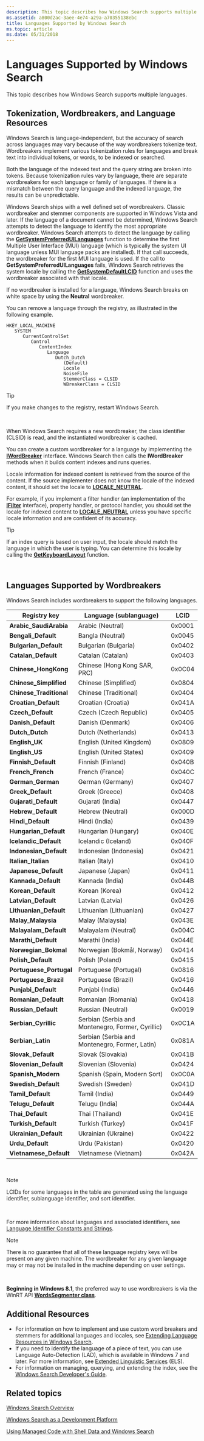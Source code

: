 ```yaml
---
description: This topic describes how Windows Search supports multiple languages.
ms.assetid: a800d2ac-3aee-4e74-a29a-a70355138ebc
title: Languages Supported by Windows Search
ms.topic: article
ms.date: 05/31/2018
---
```


# Languages Supported by Windows Search

This topic describes how Windows Search supports multiple languages.

## Tokenization, Wordbreakers, and Language Resources

Windows Search is language-independent, but the accuracy of search across languages may vary because of the way wordbreakers tokenize text. Wordbreakers implement various tokenization rules for languages and break text into individual tokens, or words, to be indexed or searched.

Both the language of the indexed text and the query string are broken into tokens. Because tokenization rules vary by language, there are separate wordbreakers for each language or family of languages. If there is a mismatch between the query language and the indexed language, the results can be unpredictable.

Windows Search ships with a well defined set of wordbreakers. Classic wordbreaker and stemmer components are supported in Windows Vista and later. If the language of a document cannot be determined, Windows Search attempts to detect the language to identify the most appropriate wordbreaker. Windows Search attempts to detect the language by calling the [**GetSystemPreferredUILanguages**](/windows/win32/api/winnls/nf-winnls-getsystempreferreduilanguages) function to determine the first Multiple User Interface (MUI) language (which is typically the system UI language unless MUI language packs are installed). If that call succeeds, the wordbreaker for the first MUI language is used. If the call to **GetSystemPreferredUILanguages** fails, Windows Search retrieves the system locale by calling the [**GetSystemDefaultLCID**](/windows/win32/api/winnls/nf-winnls-getsystemdefaultlcid) function and uses the wordbreaker associated with that locale.

If no wordbreaker is installed for a language, Windows Search breaks on white space by using the **Neutral** wordbreaker.

You can remove a language through the registry, as illustrated in the following example.

```
HKEY_LOCAL_MACHINE
   SYSTEM
      CurrentControlSet
         Control
            ContentIndex
               Language
                  Dutch_Dutch
                     (Default)
                     Locale
                     NoiseFile
                     StemmerClass = CLSID
                     WBreakerClass = CLSID
```

> [!TIP]
> If you make changes to the registry, restart Windows Search.

 

When Windows Search requires a new wordbreaker, the class identifier (CLSID) is read, and the instantiated wordbreaker is cached.

You can create a custom wordbreaker for a language by implementing the [**IWordBreaker**](/windows/desktop/api/Indexsrv/nn-indexsrv-iwordbreaker) interface. Windows Search then calls the **IWordBreaker** methods when it builds content indexes and runs queries.

Locale information for indexed content is retrieved from the source of the content. If the source implementer does not know the locale of the indexed content, it should set the locale to [**LOCALE\_NEUTRAL**](../intl/locale-neutral.md).

For example, if you implement a filter handler (an implementation of the [**IFilter**](https://www.bing.com/search?q=**IFilter**) interface), property handler, or protocol handler, you should set the locale for indexed content to [**LOCALE\_NEUTRAL**](../intl/locale-neutral.md) unless you have specific locale information and are confident of its accuracy.

> [!TIP]
> If an index query is based on user input, the locale should match the language in which the user is typing. You can determine this locale by calling the [**GetKeyboardLayout**](/windows/win32/api/winuser/nf-winuser-getkeyboardlayout) function.

 

## Languages Supported by Wordbreakers

Windows Search includes wordbreakers to support the following languages.



| Registry key             | Language (sublanguage)                            | LCID   |
|--------------------------|---------------------------------------------------|--------|
| **Arabic\_SaudiArabia**  | Arabic (Neutral)                                  | 0x0001 |
| **Bengali\_Default**     | Bangla (Neutral)                                  | 0x0045 |
| **Bulgarian\_Default**   | Bulgarian (Bulgaria)                              | 0x0402 |
| **Catalan\_Default**     | Catalan (Catalan)                                 | 0x0403 |
| **Chinese\_HongKong**    | Chinese (Hong Kong SAR, PRC)                      | 0x0C04 |
| **Chinese\_Simplified**  | Chinese (Simplified)                              | 0x0804 |
| **Chinese\_Traditional** | Chinese (Traditional)                             | 0x0404 |
| **Croatian\_Default**    | Croatian (Croatia)                                | 0x041A |
| **Czech\_Default**       | Czech (Czech Republic)                            | 0x0405 |
| **Danish\_Default**      | Danish (Denmark)                                  | 0x0406 |
| **Dutch\_Dutch**         | Dutch (Netherlands)                               | 0x0413 |
| **English\_UK**          | English (United Kingdom)                          | 0x0809 |
| **English\_US**          | English (United States)                           | 0x0409 |
| **Finnish\_Default**     | Finnish (Finland)                                 | 0x040B |
| **French\_French**       | French (France)                                   | 0x040C |
| **German\_German**       | German (Germany)                                  | 0x0407 |
| **Greek\_Default**       | Greek (Greece)                                    | 0x0408 |
| **Gujarati\_Default**    | Gujarati (India)                                  | 0x0447 |
| **Hebrew\_Default**      | Hebrew (Neutral)                                  | 0x000D |
| **Hindi\_Default**       | Hindi (India)                                     | 0x0439 |
| **Hungarian\_Default**   | Hungarian (Hungary)                               | 0x040E |
| **Icelandic\_Default**   | Icelandic (Iceland)                               | 0x040F |
| **Indonesian\_Default**  | Indonesian (Indonesia)                            | 0x0421 |
| **Italian\_Italian**     | Italian (Italy)                                   | 0x0410 |
| **Japanese\_Default**    | Japanese (Japan)                                  | 0x0411 |
| **Kannada\_Default**     | Kannada (India)                                   | 0x044B |
| **Korean\_Default**      | Korean (Korea)                                    | 0x0412 |
| **Latvian\_Default**     | Latvian (Latvia)                                  | 0x0426 |
| **Lithuanian\_Default**  | Lithuanian (Lithuanian)                           | 0x0427 |
| **Malay\_Malaysia**      | Malay (Malaysia)                                  | 0x043E |
| **Malayalam\_Default**   | Malayalam (Neutral)                               | 0x004C |
| **Marathi\_Default**     | Marathi (India)                                   | 0x044E |
| **Norwegian\_Bokmal**    | Norwegian (Bokmål, Norway)                        | 0x0414 |
| **Polish\_Default**      | Polish (Poland)                                   | 0x0415 |
| **Portuguese\_Portugal** | Portuguese (Portugal)                             | 0x0816 |
| **Portuguese\_Brazil**   | Portuguese (Brazil)                               | 0x0416 |
| **Punjabi\_Default**     | Punjabi (India)                                   | 0x0446 |
| **Romanian\_Default**    | Romanian (Romania)                                | 0x0418 |
| **Russian\_Default**     | Russian (Neutral)                                 | 0x0019 |
| **Serbian\_Cyrillic**    | Serbian (Serbia and Montenegro, Former, Cyrillic) | 0x0C1A |
| **Serbian\_Latin**       | Serbian (Serbia and Montenegro, Former, Latin)    | 0x081A |
| **Slovak\_Default**      | Slovak (Slovakia)                                 | 0x041B |
| **Slovenian\_Default**   | Slovenian (Slovenia)                              | 0x0424 |
| **Spanish\_Modern**      | Spanish (Spain, Modern Sort)                      | 0x0C0A |
| **Swedish\_Default**     | Swedish (Sweden)                                  | 0x041D |
| **Tamil\_Default**       | Tamil (India)                                     | 0x0449 |
| **Telugu\_Default**      | Telugu (India)                                    | 0x044A |
| **Thai\_Default**        | Thai (Thailand)                                   | 0x041E |
| **Turkish\_Default**     | Turkish (Turkey)                                  | 0x041F |
| **Ukrainian\_Default**   | Ukrainian (Ukraine)                               | 0x0422 |
| **Urdu\_Default**        | Urdu (Pakistan)                                   | 0x0420 |
| **Vietnamese\_Default**  | Vietnamese (Vietnam)                              | 0x042A |



 

> [!Note]  
> LCIDs for some languages in the table are generated using the language identifier, sublanguage identifier, and sort identifier.

 

For more information about languages and associated identifiers, see [Language Identifier Constants and Strings](../intl/language-identifier-constants-and-strings.md).

> [!Note]  
> There is no guarantee that all of these language registry keys will be present on any given machine. The wordbreaker for any given language may or may not be installed in the machine depending on user settings.

 

**Beginning in Windows 8.1**, the preferred way to use wordbreakers is via the WinRT API [**WordsSegmenter class**](/uwp/api/Windows.Data.Text.WordsSegmenter).

## Additional Resources

-   For information on how to implement and use custom word breakers and stemmers for additional languages and locales, see [Extending Language Resources in Windows Search](extending-language-resources-in-windows-search.md).
-   If you need to identify the language of a piece of text, you can use Language Auto-Detection (LAD), which is available in Windows 7 and later. For more information, see [Extended Linguistic Services](../intl/extended-linguistic-services.md) (ELS).
-   For information on managing, querying, and extending the index, see the [Windows Search Developer's Guide](-search-developers-guide-entry-page.md).

## Related topics

<dl> <dt>

[Windows Search Overview](-search-3x-wds-overview.md)
</dt> <dt>

[Windows Search as a Development Platform](-search-3x-wds-development-ovr.md)
</dt> <dt>

[Using Managed Code with Shell Data and Windows Search](-search-3x-wds-managed-code.md)
</dt> </dl>

 

 
